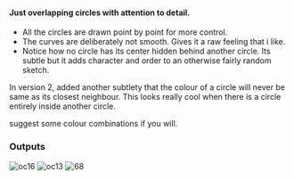 #### Just overlapping circles with attention to detail.
- All the circles are drawn point by point for more control.
- The curves are deliberately not smooth. Gives it a raw feeling that i like.
- Notice how no circle has its center hidden behind another circle. Its subtle but it adds character and order to an otherwise fairly random sketch.

In version 2, added another subtlety that the colour of a circle will never be same as its closest neighbour. This looks really cool when there is a circle entirely inside another circle.

suggest some colour combinations if you will.

### Outputs
![oc16](https://github.com/ChaoticBlack/my_generative_art/assets/55967429/066185a2-52f4-487e-a37e-d8b966abff58)
![oc13](https://github.com/ChaoticBlack/my_generative_art/assets/55967429/9a3e07dc-1e01-4b01-8d55-293a82c4301a)
![68](https://github.com/ChaoticBlack/my_generative_art/assets/55967429/5d0560c4-a693-49f0-842d-290ad3361a1d)
